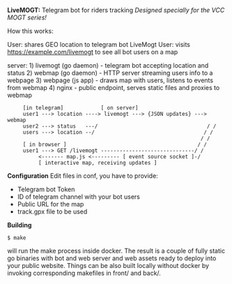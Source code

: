 **LiveMOGT:** Telegram bot for riders tracking
*Designed specially for the VCC MOGT series!*

How this works:

User: shares GEO location to telegram bot LiveMogt
User: visits https://example.com/livemogt to see all bot users on a map

server:
    1) livemogt (go daemon) - telegram bot accepting location and status
    2) webmap (go daemon) - HTTP server streaming users info to a webpage
    3) webpage (js app) - draws map with users, listens to events from webmap
    4) nginx - public endpoint, serves static files and proxies to webmap

         [in telegram]            [ on server]
         user1 ---> location ----> livemogt ---> {JSON updates} ---> webmap
         user2 ---> status   ---/                                   / /
         users ---> location --/                                   / /
                                                                  / /
         [ in browser ]                                          / /
         user1 ---> GET /livemogt ------------------------------/ /
              <------- map.js <--------- [ event source socket ]-/
              [ interactive map, receiving updates ]


**Configuration**
Edit files in conf, you have to provide:

 - Telegram bot Token
 - ID of telegram channel with your bot users
 - Public URL for the map
 - track.gpx file to be used

**Building**

    $ make

will run the make process inside docker. The result is a couple of fully static
go binaries with bot and web server and web assets ready to deploy into your
public website. Things can be also built locally without docker by invoking
corresponding makefiles in front/ and back/.




